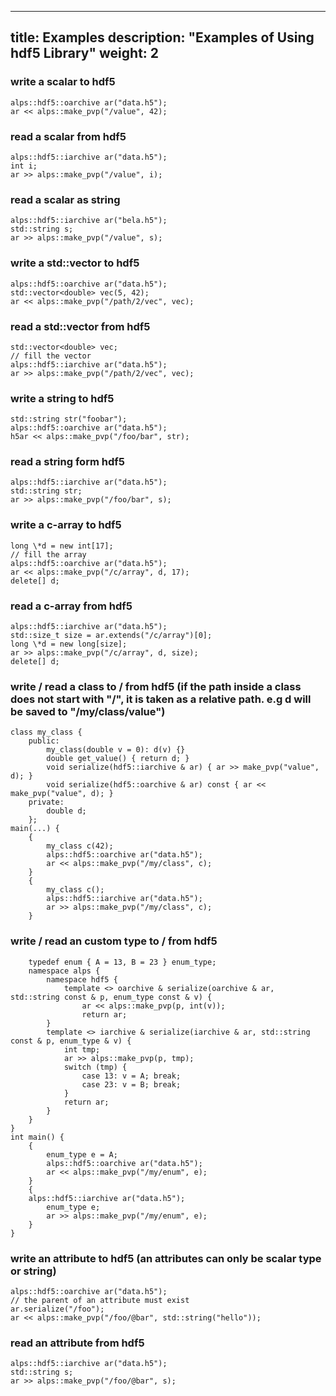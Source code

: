 
---
title: Examples
description: "Examples of Using hdf5 Library"
weight: 2
---

### write a scalar to hdf5

    alps::hdf5::oarchive ar("data.h5");
    ar << alps::make_pvp("/value", 42);

### read a scalar from hdf5

    alps::hdf5::iarchive ar("data.h5");
    int i;
    ar >> alps::make_pvp("/value", i);

### read a scalar as string

    alps::hdf5::iarchive ar("bela.h5");
    std::string s;
    ar >> alps::make_pvp("/value", s);

### write a std::vector to hdf5

    alps::hdf5::oarchive ar("data.h5");
    std::vector<double> vec(5, 42);
    ar << alps::make_pvp("/path/2/vec", vec);

### read a std::vector from hdf5

    std::vector<double> vec;
    // fill the vector
    alps::hdf5::iarchive ar("data.h5");
    ar >> alps::make_pvp("/path/2/vec", vec);

### write a string to hdf5

    std::string str("foobar");
    alps::hdf5::oarchive ar("data.h5");
    h5ar << alps::make_pvp("/foo/bar", str);

### read a string form hdf5

    alps::hdf5::iarchive ar("data.h5");
    std::string str;
    ar >> alps::make_pvp("/foo/bar", s);

### write a c-array to hdf5

    long \*d = new int[17];
    // fill the array
    alps::hdf5::oarchive ar("data.h5");
    ar << alps::make_pvp("/c/array", d, 17);
    delete[] d;

### read a c-array from hdf5

    alps::hdf5::iarchive ar("data.h5");
    std::size_t size = ar.extends("/c/array")[0];
    long \*d = new long[size];
    ar >> alps::make_pvp("/c/array", d, size);
    delete[] d;

### write / read a class to / from hdf5 (if the path inside a class does not start with "/", it is taken as a relative path. e.g d will be saved to "/my/class/value")

    class my_class {
        public:
            my_class(double v = 0): d(v) {}
            double get_value() { return d; }
            void serialize(hdf5::iarchive & ar) { ar >> make_pvp("value", d); }
            void serialize(hdf5::oarchive & ar) const { ar << make_pvp("value", d); }
        private:
            double d;
        };
    main(...) {
        {
            my_class c(42);
            alps::hdf5::oarchive ar("data.h5");
            ar << alps::make_pvp("/my/class", c);
        }
        {
            my_class c();
            alps::hdf5::iarchive ar("data.h5");
            ar >> alps::make_pvp("/my/class", c);
        }
        
### write / read an custom type to / from hdf5

        typedef enum { A = 13, B = 23 } enum_type;
        namespace alps {
            namespace hdf5 {
                template <> oarchive & serialize(oarchive & ar, std::string const & p, enum_type const & v) {
                    ar << alps::make_pvp(p, int(v));
                    return ar;
            }
            template <> iarchive & serialize(iarchive & ar, std::string const & p, enum_type & v) {
                int tmp;
                ar >> alps::make_pvp(p, tmp);
                switch (tmp) {
                    case 13: v = A; break;
                    case 23: v = B; break;
                }
                return ar;
            }
        }
    }
    int main() {
        {
            enum_type e = A;
            alps::hdf5::oarchive ar("data.h5");
            ar << alps::make_pvp("/my/enum", e);
        }
        {
        alps::hdf5::iarchive ar("data.h5");
            enum_type e;
            ar >> alps::make_pvp("/my/enum", e);
        }
    }

### write an attribute to hdf5 (an attributes can only be scalar type or string)

    alps::hdf5::oarchive ar("data.h5");
    // the parent of an attribute must exist
    ar.serialize("/foo");
    ar << alps::make_pvp("/foo/@bar", std::string("hello"));

### read an attribute from hdf5

    alps::hdf5::iarchive ar("data.h5");
    std::string s;
    ar >> alps::make_pvp("/foo/@bar", s);

